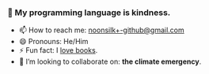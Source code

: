 ### 👋 My programming language is kindness.


- 📫 How to reach me: noonsilk+-github@gmail.com
- 😄 Pronouns: He/Him
- ⚡ Fun fact: I [love books](https://betweenbooks.com.au/).
- 👯 I’m looking to collaborate on: **the climate emergency**.
 
<!--
**silky/silky** is a ✨ _special_ ✨ repository because its `README.md` (this file) appears on your GitHub profile.

Here are some ideas to get you started:

- 🔭 I’m currently working on ...
- 🌱 I’m currently learning ...
- 🤔 I’m looking for help with ...
- 💬 Ask me about ...

-->
